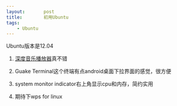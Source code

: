 ```yaml
---
layout:       post
title:        初用Ubuntu
tags:
    - Ubuntu
---
```


Ubuntu版本是12.04

1. [深度音乐播放器](http://www.lupaworld.com/article-219156-1.html)真不错

2. Guake Terminal这个终端有点android桌面下拉界面的感觉，很方便

3. system monitor indicator右上角显示cpu和内存，简约实用

4. 期待下wps for linux